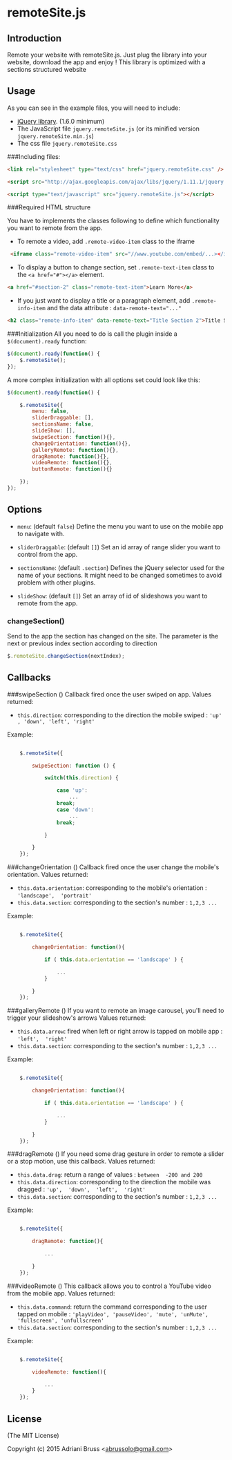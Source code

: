 # remoteSite.js

## Introduction
Remote your website with remoteSite.js. Just plug the library into your website, download the app and enjoy !
This library is optimized with a sections structured website


## Usage
As you can see in the example files, you will need to include:
 - [jQuery library](http://jquery.com/). (1.6.0 minimum)
 - The JavaScript file `jquery.remoteSite.js` (or its minified version `jquery.remoteSite.min.js`)
 - The css file `jquery.remoteSite.css`


###Including files:
```html
<link rel="stylesheet" type="text/css" href="jquery.remoteSite.css" />

<script src="http://ajax.googleapis.com/ajax/libs/jquery/1.11.1/jquery.min.js"></script>

<script type="text/javascript" src="jquery.remoteSite.js"></script>
```

###Required HTML structure

You have to implements the classes following to define which functionality you want to remote from the app.

 - To remote a video, add `.remote-video-item` class to the iframe
```html
 <iframe class="remote-video-item" src="//www.youtube.com/embed/...></iframe>
 ```
- To display a button to change section, set `.remote-text-item` class to the `<a href="#"></a>` element.
```html
<a href="#section-2" class="remote-text-item">Learn More</a>
```

- If you just want to display a title or a paragraph element, add `.remote-info-item` and the data attribute : `data-remote-text="..." `
```html
<h2 class="remote-info-item" data-remote-text="Title Section 2">Title Section 2</h2>
```


###Initialization
All you need to do is call the plugin inside a `$(document).ready` function:

```javascript
$(document).ready(function() {
	$.remoteSite();
});
```

A more complex initialization with all options set could look like this:
```javascript
$(document).ready(function() {

	$.remoteSite({
		menu: false,
		sliderDraggable: [],
		sectionsName: false,
		slideShow: [],
		swipeSection: function(){},
		changeOrientation: function(){},
		galleryRemote: function(){},
		dragRemote: function(){},
		videoRemote: function(){},
		buttonRemote: function(){}

	});
});
```



## Options

- `menu`: (default `false`) Define the menu you want to use on the mobile app to navigate with.

- `sliderDraggable`: (default `[]`) Set an id array of range slider you want to control from the app.

- `sectionsName`: (default `.section`) Defines the jQuery selector used for the name of your sections. It might need to be changed sometimes to avoid problem with other plugins.

- `slideShow`: (default `[]`) Set an array of id of slideshows you want to remote from the app.



### changeSection()
Send to the app the section has changed on the site. The parameter is the next or previous index section according to direction
```javascript
$.remoteSite.changeSection(nextIndex);
```

## Callbacks

###swipeSection ()
Callback fired once the user swiped on app.
Values returned:

- `this.direction`: corresponding to the direction the mobile swiped : ` 'up' , 'down', 'left', 'right' `

Example:

```javascript

	$.remoteSite({

		swipeSection: function () {

			switch(this.direction) {

				case 'up':
					...
				break;
				case 'down':
					...
				break;

			}

		}
	});
```

###changeOrientation ()
Callback fired once the user change the mobile's orientation.
Values returned:

- `this.data.orientation`: corresponding to the mobile's orientation : ` 'landscape',  'portrait' `
- `this.data.section`: corresponding to the section's number : ` 1,2,3 ... `

Example:

```javascript

	$.remoteSite({

		changeOrientation: function(){

			if ( this.data.orientation == 'landscape' ) {

			 	...
			}

		}
	});
```


###galleryRemote ()
If you want to remote an image carousel, you'll need to trigger your slideshow's arrows
Values returned:

- `this.data.arrow`: fired when left or right arrow is tapped on mobile app : ` 'left',  'right' `
- `this.data.section`: corresponding to the section's number : ` 1,2,3 ... `

Example:

```javascript

	$.remoteSite({

		changeOrientation: function(){

			if ( this.data.orientation == 'landscape' ) {

			 	...
			}

		}
	});
```


###dragRemote ()
If you need some drag gesture in order to remote a slider or a stop motion, use this callback.
Values returned:

- `this.data.drag`: return a range of values : `between  -200 and 200 `
- `this.data.direction`: corresponding to the direction the mobile was dragged : ` 'up',  'down',  'left',  'right' `
- `this.data.section`: corresponding to the section's number : ` 1,2,3 ... `

Example:

```javascript

	$.remoteSite({

		dragRemote: function(){

			...

		}
	});
```


###videoRemote ()
This callback allows you to control a YouTube video from the mobile app.
Values returned:

- `this.data.command`: return the command corresponding to the user tapped on mobile : ` 'playVideo', 'pauseVideo', 'mute', 'unMute', 'fullscreen', 'unfullscreen'  `
- `this.data.section`: corresponding to the section's number : ` 1,2,3 ... `

Example:

```javascript

	$.remoteSite({

		videoRemote: function(){

			...
		}
	});
```




## License

(The MIT License)

Copyright (c) 2015 Adriani Bruss &lt;abrussolo@gmail.com&gt;